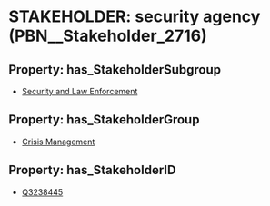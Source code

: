 # STAKEHOLDER: __security agency__ (PBN__Stakeholder_2716)

## Property: has_StakeholderSubgroup

* [Security and Law Enforcement](PBN__StakeholderSubgroup_167)

## Property: has_StakeholderGroup

* [Crisis Management](PBN__StakeholderGroup_14)

## Property: has_StakeholderID

* [Q3238445](Q3238445)


